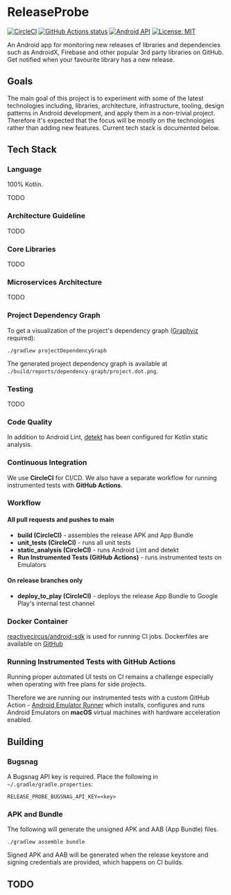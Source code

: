 # ReleaseProbe

[![CircleCI](https://circleci.com/gh/ReactiveCircus/release-probe.svg?style=svg)](https://circleci.com/gh/ReactiveCircus/release-probe)
[![GitHub Actions status](https://github.com/ReactiveCircus/release-probe/workflows/Instrumented%20test%20workflow/badge.svg)](https://github.com/ReactiveCircus/release-probe/actions)
[![Android API](https://img.shields.io/badge/API-23%2B-blue.svg?style=flat-square&label=API&maxAge=300)](https://www.android.com/history/)
[![License: MIT](https://img.shields.io/badge/License-MIT-yellow.svg?style=flat-square&maxAge=3600)](https://opensource.org/licenses/MIT)

An Android app for monitoring new releases of libraries and dependencies such as AndroidX, Firebase and other popular 3rd party libraries on GitHub. Get notified when your favourite library has a new release.

## Goals
The main goal of this project is to experiment with some of the latest technologies including, libraries, architecture, infrastructure, tooling, design patterns in Android development, and apply them in a non-trivial project. Therefore it's expected that the focus will be mostly on the technologies rather than adding new features. Current tech stack is documented below.

## Tech Stack

### Language
100% Kotlin.

TODO

### Architecture Guideline

TODO

### Core Libraries

TODO

### Microservices Architecture

TODO

### Project Dependency Graph

To get a visualization of the project's dependency graph ([Graphviz](https://brewinstall.org/Install-graphviz-on-Mac-with-Brew/) required):

```
./gradlew projectDependencyGraph
```

The generated project dependency graph is available at `./build/reports/dependency-graph/project.dot.png`.

### Testing

TODO

### Code Quality

In addition to Android Lint, [detekt](https://github.com/arturbosch/detekt) has been configured for Kotlin static analysis.

### Continuous Integration

We use **CircleCI** for CI/CD. We also have a separate workflow for running instrumented tests with **GitHub Actions**.

### Workflow

#### All pull requests and pushes to main

* **build (CircleCI)** - assembles the release APK and App Bundle
* **unit_tests (CircleCI)** - runs all unit tests
* **static_analysis (CircleCI)** - runs Android Lint and detekt
* **Run Instrumented Tests (GitHub Actions)** - runs instrumented tests on Emulators

#### On release branches only

* **deploy_to_play (CircleCI)** - deploys the release App Bundle to Google Play's internal test channel

### Docker Container
[reactivecircus/android-sdk](https://hub.docker.com/r/reactivecircus/android-sdk/) is used for running CI jobs. Dockerfiles are available on [GitHub](https://github.com/reactivecircus/docker-android-images)

### Running Instrumented Tests with GitHub Actions

Running proper automated UI tests on CI remains a challenge especially when operating with free plans for side projects.

Therefore we are running our instrumented tests with a custom GitHub Action - [Android Emulator Runner](https://github.com/ReactiveCircus/android-emulator-runner) which installs, configures and runs Android Emulators on **macOS** virtual machines with hardware acceleration enabled. 

## Building

### Bugsnag

A Bugsnag API key is required. Place the following in `~/.gradle/gradle.properties`:
```
RELEASE_PROBE_BUGSNAG_API_KEY=<key>
```

### APK and Bundle

The following will generate the unsigned APK and AAB (App Bundle) files.

`./gradlew assemble bundle`

Signed APK and AAB will be generated when the release keystore and signing credentials are provided, which happens on CI builds.

## TODO

